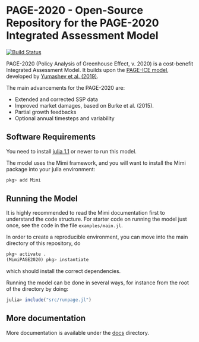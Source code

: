 # PAGE-2020 - Open-Source Repository for the PAGE-2020 Integrated Assessment Model

[![Build Status](https://travis-ci.com/openmodels/PAGE-2020.svg?branch=master)](https://travis-ci.com/openmodels/PAGE-2020)

PAGE-2020 (Policy Analysis of Greenhouse Effect, v. 2020) is a
cost-benefit Integrated Assessment Model. It builds upon
the [PAGE-ICE model](https://github.com/openmodels/PAGE-ICE/),
developed by
[Yumashev et al. (2019)](https://www.nature.com/articles/s41467-019-09863-x#Sec14).

The main advancements for the PAGE-2020 are:
 - Extended and corrected SSP data
 - Improved market damages, based on Burke et al. (2015).
 - Partial growth feedbacks
 - Optional annual timesteps and variability

## Software Requirements
You need to install [julia 1.1](https://julialang.org) or newer to run this model.

The model uses the Mimi framework, and you will want to install the
Mimi package into your julia environment:

```julia
pkg> add Mimi
```

## Running the Model

It is highly recommended to read the Mimi documentation first to
understand the code structure. For starter code on running the model
just once, see the code in the file `examples/main.jl`.

In order to create a reproducible environment, you can move into the main
directory of this repository, do
```julia
pkg> activate .
(MimiPAGE2020) pkg> instantiate
```
which should install the correct dependencies.

Running the model can be done in several ways, for instance from the root of the directory by doing:
```julia
julia> include("src/runpage.jl")
```

## More documentation

More documentation is available under
the
[docs](https://github.com/openmodels/PAGE-2020/tree/master/docs) directory.
